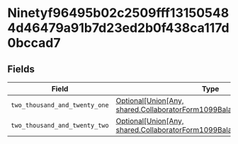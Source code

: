 # Ninetyf96495b02c2509fff131505484d46479a91b7d23ed2b0f438ca117d0bccad7


## Fields

| Field                                                                                                                                                                         | Type                                                                                                                                                                          | Required                                                                                                                                                                      | Description                                                                                                                                                                   |
| ----------------------------------------------------------------------------------------------------------------------------------------------------------------------------- | ----------------------------------------------------------------------------------------------------------------------------------------------------------------------------- | ----------------------------------------------------------------------------------------------------------------------------------------------------------------------------- | ----------------------------------------------------------------------------------------------------------------------------------------------------------------------------- |
| `two_thousand_and_twenty_one`                                                                                                                                                 | [Optional[Union[Any, shared.CollaboratorForm1099BalancesUpdateRequest]]](undefined/models/shared/ninetyf96495b02c2509fff131505484d46479a91b7d23ed2b0f438ca117d0bccad72021.md) | :heavy_minus_sign:                                                                                                                                                            | N/A                                                                                                                                                                           |
| `two_thousand_and_twenty_two`                                                                                                                                                 | [Optional[Union[Any, shared.CollaboratorForm1099BalancesUpdateRequest]]](undefined/models/shared/ninetyf96495b02c2509fff131505484d46479a91b7d23ed2b0f438ca117d0bccad72022.md) | :heavy_minus_sign:                                                                                                                                                            | N/A                                                                                                                                                                           |